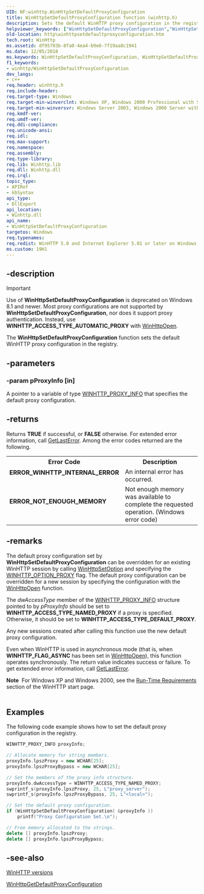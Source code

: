```yaml
---
UID: NF:winhttp.WinHttpSetDefaultProxyConfiguration
title: WinHttpSetDefaultProxyConfiguration function (winhttp.h)
description: Sets the default WinHTTP proxy configuration in the registry.
helpviewer_keywords: ["WinHttpSetDefaultProxyConfiguration","WinHttpSetDefaultProxyConfiguration function [WinHTTP]","http.winhttpsetdefaultproxyconfiguration","winhttp.winhttpsetdefaultproxyconfiguration_function","winhttp/WinHttpSetDefaultProxyConfiguration"]
old-location: http\winhttpsetdefaultproxyconfiguration.htm
tech.root: WinHttp
ms.assetid: df95703b-8fa0-4ea4-b9e6-7f19aa8c1941
ms.date: 12/05/2018
ms.keywords: WinHttpSetDefaultProxyConfiguration, WinHttpSetDefaultProxyConfiguration function [WinHTTP], http.winhttpsetdefaultproxyconfiguration, winhttp.winhttpsetdefaultproxyconfiguration_function, winhttp/WinHttpSetDefaultProxyConfiguration
f1_keywords:
- winhttp/WinHttpSetDefaultProxyConfiguration
dev_langs:
- c++
req.header: winhttp.h
req.include-header: 
req.target-type: Windows
req.target-min-winverclnt: Windows XP, Windows 2000 Professional with SP3 [desktop apps only]
req.target-min-winversvr: Windows Server 2003, Windows 2000 Server with SP3 [desktop apps only]
req.kmdf-ver: 
req.umdf-ver: 
req.ddi-compliance: 
req.unicode-ansi: 
req.idl: 
req.max-support: 
req.namespace: 
req.assembly: 
req.type-library: 
req.lib: Winhttp.lib
req.dll: Winhttp.dll
req.irql: 
topic_type:
- APIRef
- kbSyntax
api_type:
- DllExport
api_location:
- Winhttp.dll
api_name:
- WinHttpSetDefaultProxyConfiguration
targetos: Windows
req.typenames: 
req.redist: WinHTTP 5.0 and Internet Explorer 5.01 or later on Windows XP and Windows 2000.
ms.custom: 19H1
---
```


## -description

> [!IMPORTANT]
> Use of **WinHttpSetDefaultProxyConfiguration** is deprecated on Windows 8.1 and newer. Most proxy configurations are not supported by **WinHttpSetDefaultProxyConfiguration**, nor does it support proxy authentication. Instead, use **WINHTTP_ACCESS_TYPE_AUTOMATIC_PROXY** with [WinHttpOpen](/windows/win32/api/winhttp/nf-winhttp-winhttpopen).

The <b>WinHttpSetDefaultProxyConfiguration</b> function sets the default WinHTTP proxy configuration in the registry.

## -parameters

### -param pProxyInfo [in]

A pointer to a variable of type 
<a href="/windows/win32/api/winhttp/ns-winhttp-winhttp_proxy_info">WINHTTP_PROXY_INFO</a> that specifies the default proxy configuration.

## -returns

Returns <b>TRUE</b> if successful, or <b>FALSE</b> otherwise. For extended error information, call 
<a href="/windows/desktop/api/errhandlingapi/nf-errhandlingapi-getlasterror">GetLastError</a>. Among the error codes returned are the following.

<table>
<tr>
<th>Error Code</th>
<th>Description</th>
</tr>
<tr>
<td width="40%">
<dl>
<dt><b>ERROR_WINHTTP_INTERNAL_ERROR</b></dt>
</dl>
</td>
<td width="60%">
An internal error has occurred.

</td>
</tr>
<tr>
<td width="40%">
<dl>
<dt><b>ERROR_NOT_ENOUGH_MEMORY</b></dt>
</dl>
</td>
<td width="60%">
Not enough memory was available to complete the requested operation. (Windows error code)

</td>
</tr>
</table>

## -remarks

The default proxy configuration set by **WinHttpSetDefaultProxyConfiguration** can be overridden for an existing WinHTTP session by calling 
<a href="/windows/desktop/api/winhttp/nf-winhttp-winhttpsetoption">WinHttpSetOption</a> and specifying the 
<a href="/windows/desktop/WinHttp/option-flags">WINHTTP_OPTION_PROXY</a> flag.  The default proxy configuration can be overridden for a new session by specifying the configuration with the 
<a href="/windows/desktop/api/winhttp/nf-winhttp-winhttpopen">WinHttpOpen</a> function.

The *dwAccessType* member of 
the <a href="/windows/win32/api/winhttp/ns-winhttp-winhttp_proxy_info">WINHTTP_PROXY_INFO</a> structure pointed to by <i>pProxyInfo</i> should be set to 
<b>WINHTTP_ACCESS_TYPE_NAMED_PROXY</b> if a proxy is specified.  Otherwise, it should be set to 
<b>WINHTTP_ACCESS_TYPE_DEFAULT_PROXY</b>.

Any new sessions created after calling this function use the new default proxy configuration.

Even when  WinHTTP is used in asynchronous mode (that is, when <b>WINHTTP_FLAG_ASYNC</b> has been set in <a href="/windows/desktop/api/winhttp/nf-winhttp-winhttpopen">WinHttpOpen</a>), this function operates synchronously. The return value indicates success or failure.  To get extended error information, call 
<a href="/windows/desktop/api/errhandlingapi/nf-errhandlingapi-getlasterror">GetLastError</a>.

<div class="alert"><b>Note</b>  For Windows XP and Windows 2000, see the <a href="/windows/desktop/WinHttp/winhttp-start-page">Run-Time Requirements</a> section of the WinHTTP start page.</div>
<div> </div>

## Examples

The following code example shows how to set the default proxy configuration in the registry.

```cpp
WINHTTP_PROXY_INFO proxyInfo;

// Allocate memory for string members.
proxyInfo.lpszProxy = new WCHAR[25];
proxyInfo.lpszProxyBypass = new WCHAR[25];

// Set the members of the proxy info structure.
proxyInfo.dwAccessType = WINHTTP_ACCESS_TYPE_NAMED_PROXY;
swprintf_s(proxyInfo.lpszProxy, 25, L"proxy_server");
swprintf_s(proxyInfo.lpszProxyBypass, 25, L"<local>");

// Set the default proxy configuration.
if (WinHttpSetDefaultProxyConfiguration( &proxyInfo ))
    printf("Proxy Configuration Set.\n");

// Free memory allocated to the strings.
delete [] proxyInfo.lpszProxy;
delete [] proxyInfo.lpszProxyBypass;
```

## -see-also

[WinHTTP versions](/windows/desktop/winhttp/winhttp-versions)

[WinHttpGetDefaultProxyConfiguration](/windows/desktop/api/winhttp/nf-winhttp-winhttpgetdefaultproxyconfiguration)
